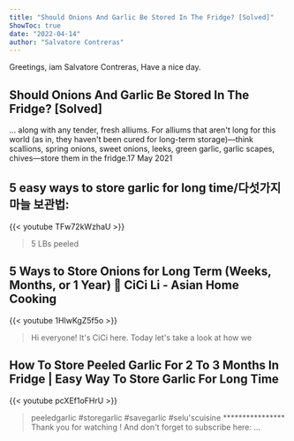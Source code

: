 ```yaml
---
title: "Should Onions And Garlic Be Stored In The Fridge? [Solved]"
ShowToc: true 
date: "2022-04-14"
author: "Salvatore Contreras" 
---
```


Greetings, iam Salvatore Contreras, Have a nice day.
## Should Onions And Garlic Be Stored In The Fridge? [Solved]
… along with any tender, fresh alliums. For alliums that aren't long for this world (as in, they haven't been cured for long-term storage)—think scallions, spring onions, sweet onions, leeks, green garlic, garlic scapes, chives—store them in the fridge.17 May 2021

## 5 easy ways to store garlic for long time/다섯가지 마늘 보관법:
{{< youtube TFw72kWzhaU >}}
>5 LBs peeled 

## 5 Ways to Store Onions for Long Term (Weeks, Months, or 1 Year) 🧅 CiCi Li - Asian Home Cooking
{{< youtube 1HIwKgZ5f5o >}}
>Hi everyone! It's CiCi here. Today let's take a look at how we 

## How To Store Peeled Garlic For 2 To 3 Months In Fridge | Easy Way To Store Garlic For Long Time
{{< youtube pcXEf1oFHrU >}}
>peeledgarlic #storegarlic #savegarlic #selu'scuisine **************** Thank you for watching ! And don't forget to subscribe here: ...


